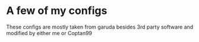 # A few of my configs
These configs are mostly taken from garuda besides 3rd party software and modified by either me or Coptan99

